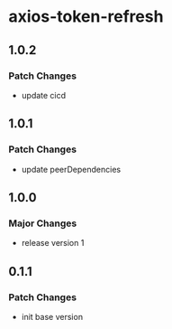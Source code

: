 # axios-token-refresh

## 1.0.2

### Patch Changes

- update cicd

## 1.0.1

### Patch Changes

- update peerDependencies

## 1.0.0

### Major Changes

- release version 1

## 0.1.1

### Patch Changes

- init base version
